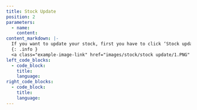 ```yaml
---
title: Stock Update
position: 2
parameters:
  - name:
    content:
content_markdown: |-
  If you want to update your stock, first you have to click ‘Stock update’ and then you have to go there ‘New Transaction’. Then you can view below interface. (Figure 6.1.0) By using there radio buttons you can update, increase or reduce your stock. After filling their fields and clicking ‘add’ button, you can update, increase or reduce several items in same time. There ‘Location’ field and ‘Item’ field are autocompleted fields. After filling all these fields, you have to click ‘Add’ button for add data to the table. 
  {: .info }
  <a class="example-image-link" href="images/stock/stock update/1.PNG" data-lightbox="example-1"><img class="example-image" src="images/stock/stock update/1.PNG" alt=""></a> 
left_code_blocks:
  - code_block:
    title:
    language:
right_code_blocks:
  - code_block:
    title:
    language:
---
```

